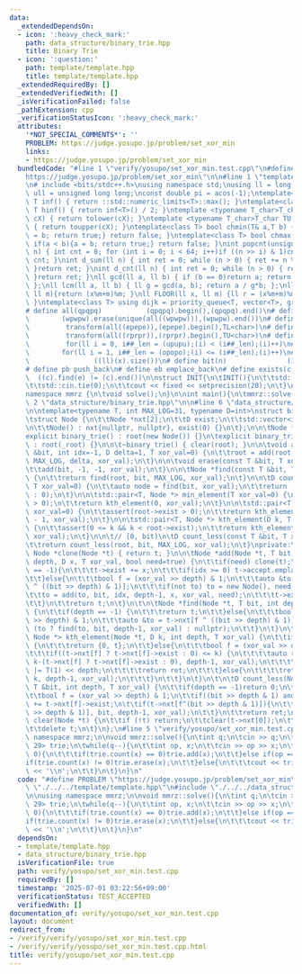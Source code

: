 ```yaml
---
data:
  _extendedDependsOn:
  - icon: ':heavy_check_mark:'
    path: data_structure/binary_trie.hpp
    title: Binary Trie
  - icon: ':question:'
    path: template/template.hpp
    title: template/template.hpp
  _extendedRequiredBy: []
  _extendedVerifiedWith: []
  _isVerificationFailed: false
  _pathExtension: cpp
  _verificationStatusIcon: ':heavy_check_mark:'
  attributes:
    '*NOT_SPECIAL_COMMENTS*': ''
    PROBLEM: https://judge.yosupo.jp/problem/set_xor_min
    links:
    - https://judge.yosupo.jp/problem/set_xor_min
  bundledCode: "#line 1 \"verify/yosupo/set_xor_min.test.cpp\"\n#define PROBLEM \"\
    https://judge.yosupo.jp/problem/set_xor_min\"\n\n#line 1 \"template/template.hpp\"\
    \n# include <bits/stdc++.h>\nusing namespace std;\nusing ll = long long;\nusing\
    \ ull = unsigned long long;\nconst double pi = acos(-1);\ntemplate<class T>constexpr\
    \ T inf() { return ::std::numeric_limits<T>::max(); }\ntemplate<class T>constexpr\
    \ T hinf() { return inf<T>() / 2; }\ntemplate <typename T_char>T_char TL(T_char\
    \ cX) { return tolower(cX); }\ntemplate <typename T_char>T_char TU(T_char cX)\
    \ { return toupper(cX); }\ntemplate<class T> bool chmin(T& a,T b) { if(a > b){a\
    \ = b; return true;} return false; }\ntemplate<class T> bool chmax(T& a,T b) {\
    \ if(a < b){a = b; return true;} return false; }\nint popcnt(unsigned long long\
    \ n) { int cnt = 0; for (int i = 0; i < 64; i++)if ((n >> i) & 1)cnt++; return\
    \ cnt; }\nint d_sum(ll n) { int ret = 0; while (n > 0) { ret += n % 10; n /= 10;\
    \ }return ret; }\nint d_cnt(ll n) { int ret = 0; while (n > 0) { ret++; n /= 10;\
    \ }return ret; }\nll gcd(ll a, ll b) { if (b == 0)return a; return gcd(b, a%b);\
    \ };\nll lcm(ll a, ll b) { ll g = gcd(a, b); return a / g*b; };\nll MOD(ll x,\
    \ ll m){return (x%m+m)%m; }\nll FLOOR(ll x, ll m) {ll r = (x%m+m)%m; return (x-r)/m;\
    \ }\ntemplate<class T> using dijk = priority_queue<T, vector<T>, greater<T>>;\n\
    # define all(qpqpq)           (qpqpq).begin(),(qpqpq).end()\n# define UNIQUE(wpwpw)\
    \        (wpwpw).erase(unique(all((wpwpw))),(wpwpw).end())\n# define LOWER(epepe)\
    \         transform(all((epepe)),(epepe).begin(),TL<char>)\n# define UPPER(rprpr)\
    \         transform(all((rprpr)),(rprpr).begin(),TU<char>)\n# define rep(i,upupu)\
    \         for(ll i = 0, i##_len = (upupu);(i) < (i##_len);(i)++)\n# define reps(i,opopo)\
    \        for(ll i = 1, i##_len = (opopo);(i) <= (i##_len);(i)++)\n# define len(x)\
    \                ((ll)(x).size())\n# define bit(n)               (1LL << (n))\n\
    # define pb push_back\n# define eb emplace_back\n# define exists(c, e)       \
    \  ((c).find(e) != (c).end())\n\nstruct INIT{\n\tINIT(){\n\t\tstd::ios::sync_with_stdio(false);\n\
    \t\tstd::cin.tie(0);\n\t\tcout << fixed << setprecision(20);\n\t}\n}INIT;\n\n\
    namespace mmrz {\n\tvoid solve();\n}\n\nint main(){\n\tmmrz::solve();\n}\n#line\
    \ 2 \"data_structure/binary_trie.hpp\"\n\n#line 6 \"data_structure/binary_trie.hpp\"\
    \n\ntemplate<typename T, int MAX_LOG=31, typename D=int>\nstruct binary_trie {\n\
    \tstruct Node {\n\t\tNode *nxt[2];\n\t\tD exist;\n\t\tstd::vector<int> accept;\n\
    \n\t\tNode() : nxt{nullptr, nullptr}, exist(0) {}\n\t};\n\n\tNode *root;\n\n\t\
    explicit binary_trie() : root(new Node()) {}\n\texplicit binary_trie(Node *_root)\
    \ : root(_root) {}\n\n\t~binary_trie() { clear(root); }\n\n\tvoid add(const T\
    \ &bit, int idx=-1, D delta=1, T xor_val=0) {\n\t\troot = add(root, bit, idx,\
    \ MAX_LOG, delta, xor_val);\n\t}\n\n\tvoid erase(const T &bit, T xor_val=0) {\n\
    \t\tadd(bit, -1, -1, xor_val);\n\t}\n\n\tNode *find(const T &bit, T xor_val=0)\
    \ {\n\t\treturn find(root, bit, MAX_LOG, xor_val);\n\t}\n\n\tD count(const T &bit,\
    \ T xor_val=0) {\n\t\tauto node = find(bit, xor_val);\n\t\treturn (node ? node->exist\
    \ : 0);\n\t}\n\n\tstd::pair<T, Node *> min_element(T xor_val=0) {\n\t\tassert(root->exist\
    \ > 0);\n\t\treturn kth_element(0, xor_val);\n\t}\n\n\tstd::pair<T, Node *> max_element(T\
    \ xor_val=0) {\n\t\tassert(root->exist > 0);\n\t\treturn kth_element(root->exist\
    \ - 1, xor_val);\n\t}\n\n\tstd::pair<T, Node *> kth_element(D k, T xor_val=0)\
    \ {\n\t\tassert(0 <= k && k < root->exist);\n\t\treturn kth_element(root, k, MAX_LOG,\
    \ xor_val);\n\t}\n\n\t// [0, bit)\n\tD count_less(const T &bit, T xor_val=0) {\n\
    \t\treturn count_less(root, bit, MAX_LOG, xor_val);\n\t}\nprivate:\n\tvirtual\
    \ Node *clone(Node *t) { return t; }\n\n\tNode *add(Node *t, T bit, int idx, int\
    \ depth, D x, T xor_val, bool need=true) {\n\t\tif(need) clone(t);\n\t\tif(depth\
    \ == -1){\n\t\t\tt->exist += x;\n\t\t\tif(idx >= 0) t->accept.emplace_back(idx);\n\
    \t\t}else{\n\t\t\tbool f = (xor_val >> depth) & 1;\n\t\t\tauto &to = t->nxt[f\
    \ ^ ((bit >> depth) & 1)];\n\t\t\tif(not to) to = new Node(), need = false;\n\t\
    \t\tto = add(to, bit, idx, depth-1, x, xor_val, need);\n\t\t\tt->exist += x;\n\
    \t\t}\n\t\treturn t;\n\t}\n\t\n\tNode *find(Node *t, T bit, int depth, T xor_val)\
    \ {\n\t\tif(depth == -1) {\n\t\t\treturn t;\n\t\t}else{\n\t\t\tbool f = (xor_val\
    \ >> depth) & 1;\n\t\t\tauto &to = t->nxt[f ^ ((bit >> depth) & 1)];\n\t\t\treturn\
    \ (to ? find(to, bit, depth-1, xor_val) : nullptr);\n\t\t}\n\t}\n\t\n\tstd::pair<T,\
    \ Node *> kth_element(Node *t, D k, int depth, T xor_val) {\n\t\tif(depth == -1)\
    \ {\n\t\t\treturn {0, t};\n\t\t}else{\n\t\t\tbool f = (xor_val >> depth) & 1;\n\
    \t\t\tif((t->nxt[f] ? t->nxt[f]->exist : 0) <= k) {\n\t\t\t\tauto ret = kth_element(t->nxt[f^1],\
    \ k-(t->nxt[f] ? t->nxt[f]->exist : 0), depth-1, xor_val);\n\t\t\t\tret.first\
    \ |= T(1) << depth;\n\t\t\t\treturn ret;\n\t\t\t}else{\n\t\t\t\treturn kth_element(t->nxt[f],\
    \ k, depth-1, xor_val);\n\t\t\t}\n\t\t}\n\t}\n\t\n\tD count_less(Node *t, const\
    \ T &bit, int depth, T xor_val) {\n\t\tif(depth == -1)return 0;\n\t\tD ret = 0;\n\
    \t\tbool f = (xor_val >> depth) & 1;\n\t\tif((bit >> depth & 1) and t->nxt[f])ret\
    \ += t->nxt[f]->exist;\n\t\tif(t->nxt[f^(bit >> depth & 1)]){\n\t\t\tret += count_less(t->nxt[f^(bit\
    \ >> depth & 1)], bit, depth-1, xor_val);\n\t\t}\n\t\treturn ret;\n\t}\n\n\tvoid\
    \ clear(Node *t) {\n\t\tif (!t) return;\n\t\tclear(t->nxt[0]);\n\t\tclear(t->nxt[1]);\n\
    \t\tdelete t;\n\t}\n};\n#line 5 \"verify/yosupo/set_xor_min.test.cpp\"\n\nusing\
    \ namespace mmrz;\n\nvoid mmrz::solve(){\n\tint q;\n\tcin >> q;\n\tbinary_trie<int,\
    \ 29> trie;\n\twhile(q--){\n\t\tint op, x;\n\t\tcin >> op >> x;\n\t\tif(op ==\
    \ 0){\n\t\t\tif(trie.count(x) == 0)trie.add(x);\n\t\t}else if(op == 1){\n\t\t\t\
    if(trie.count(x) != 0)trie.erase(x);\n\t\t}else{\n\t\t\tcout << trie.min_element(x).first\
    \ << '\\n';\n\t\t}\n\t}\n}\n"
  code: "#define PROBLEM \"https://judge.yosupo.jp/problem/set_xor_min\"\n\n#include\
    \ \"./../../template/template.hpp\"\n#include \"./../../data_structure/binary_trie.hpp\"\
    \n\nusing namespace mmrz;\n\nvoid mmrz::solve(){\n\tint q;\n\tcin >> q;\n\tbinary_trie<int,\
    \ 29> trie;\n\twhile(q--){\n\t\tint op, x;\n\t\tcin >> op >> x;\n\t\tif(op ==\
    \ 0){\n\t\t\tif(trie.count(x) == 0)trie.add(x);\n\t\t}else if(op == 1){\n\t\t\t\
    if(trie.count(x) != 0)trie.erase(x);\n\t\t}else{\n\t\t\tcout << trie.min_element(x).first\
    \ << '\\n';\n\t\t}\n\t}\n}\n"
  dependsOn:
  - template/template.hpp
  - data_structure/binary_trie.hpp
  isVerificationFile: true
  path: verify/yosupo/set_xor_min.test.cpp
  requiredBy: []
  timestamp: '2025-07-01 03:22:56+09:00'
  verificationStatus: TEST_ACCEPTED
  verifiedWith: []
documentation_of: verify/yosupo/set_xor_min.test.cpp
layout: document
redirect_from:
- /verify/verify/yosupo/set_xor_min.test.cpp
- /verify/verify/yosupo/set_xor_min.test.cpp.html
title: verify/yosupo/set_xor_min.test.cpp
---
```

